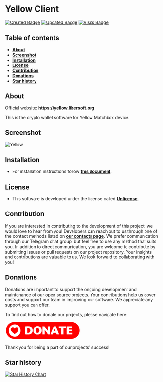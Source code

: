 # Yellow Client

[![Created Badge](https://badges.pufler.dev/created/libersoft-org/yellow-matchbox-wallet)](https://badges.pufler.dev) [![Updated Badge](https://badges.pufler.dev/updated/libersoft-org/yellow-matchbox-wallet)](https://badges.pufler.dev) [![Visits Badge](https://badges.pufler.dev/visits/libersoft-org/yellow-matchbox-wallet)](https://badges.pufler.dev)

## Table of contents

- [**About**](#about)
- [**Screenshot**](#screenshot)
- [**Installation**](#installation)
- [**License**](#license)
- [**Contribution**](#contribution)
- [**Donations**](#donations)
- [**Star history**](#star-history)

## About

Official website: **https://yellow.libersoft.org**

This is the crypto wallet software for Yellow Matchbox device.

## Screenshot

![Yellow](./screenshot.webp)

## Installation

- For installation instructions follow [**this document**](./INSTALL.md).

## License

- This software is developed under the license called [**Unlicense**](./LICENSE).

## Contribution

If you are interested in contributing to the development of this project, we would love to hear from you! Developers can reach out to us through one of the contact methods listed on [**our contacts page**](https://libersoft.org/contacts). We prefer communication through our Telegram chat group, but feel free to use any method that suits you.
In addition to direct communication, you are welcome to contribute by submitting issues or pull requests on our project repository. Your insights and contributions are valuable to us. We look forward to collaborating with you!

## Donations

Donations are important to support the ongoing development and maintenance of our open source projects. Your contributions help us cover costs and support our team in improving our software. We appreciate any support you can offer.

To find out how to donate our projects, please navigate here:

[![Donate](https://raw.githubusercontent.com/libersoft-org/documents/main/donate.png)](https://libersoft.org/donations)

Thank you for being a part of our projects' success!

## Star history

[![Star History Chart](https://api.star-history.com/svg?repos=libersoft-org/yellow-matchbox-wallet&type=Date)](https://star-history.com/#libersoft-org/yellow-matchbox-wallet&Date)
